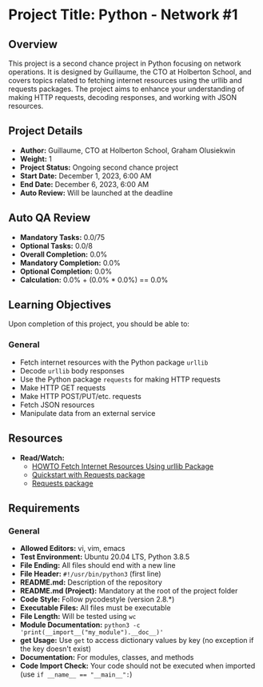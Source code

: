 # Project Title: Python - Network #1

## Overview

This project is a second chance project in Python focusing on network operations. It is designed by Guillaume, the CTO at Holberton School, and covers topics related to fetching internet resources using the urllib and requests packages. The project aims to enhance your understanding of making HTTP requests, decoding responses, and working with JSON resources.

## Project Details

- **Author:** Guillaume, CTO at Holberton School, Graham Olusiekwin
- **Weight:** 1
- **Project Status:** Ongoing second chance project
- **Start Date:** December 1, 2023, 6:00 AM
- **End Date:** December 6, 2023, 6:00 AM
- **Auto Review:** Will be launched at the deadline

## Auto QA Review

- **Mandatory Tasks:** 0.0/75
- **Optional Tasks:** 0.0/8
- **Overall Completion:** 0.0%
- **Mandatory Completion:** 0.0%
- **Optional Completion:** 0.0%
- **Calculation:** 0.0% + (0.0% * 0.0%) == 0.0%

## Learning Objectives

Upon completion of this project, you should be able to:

### General

- Fetch internet resources with the Python package `urllib`
- Decode `urllib` body responses
- Use the Python package `requests` for making HTTP requests
- Make HTTP GET requests
- Make HTTP POST/PUT/etc. requests
- Fetch JSON resources
- Manipulate data from an external service

## Resources

- **Read/Watch:**
  - [HOWTO Fetch Internet Resources Using urllib Package](<URL>)
  - [Quickstart with Requests package](<URL>)
  - [Requests package](<URL>)

## Requirements

### General

- **Allowed Editors:** vi, vim, emacs
- **Test Environment:** Ubuntu 20.04 LTS, Python 3.8.5
- **File Ending:** All files should end with a new line
- **File Header:** `#!/usr/bin/python3` (first line)
- **README.md:** Description of the repository
- **README.md (Project):** Mandatory at the root of the project folder
- **Code Style:** Follow pycodestyle (version 2.8.*)
- **Executable Files:** All files must be executable
- **File Length:** Will be tested using `wc`
- **Module Documentation:** `python3 -c 'print(__import__("my_module").__doc__)'`
- **get Usage:** Use `get` to access dictionary values by key (no exception if the key doesn't exist)
- **Documentation:** For modules, classes, and methods
- **Code Import Check:** Your code should not be executed when imported (use `if __name__ == "__main__":`)
